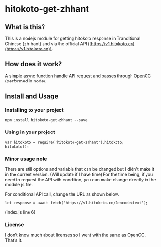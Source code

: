 # hitokoto-get-zhhant

## What is this?
This is a nodejs module for getting hitokoto response in Tranditional Chinese (zh-hant) and via the official API ([https://v1.hitokoto.cn](https://v1.hitokoto.cn)).

## How does it work?
A simple async function handle API request and passes through [OpenCC](https://github.com/BYVoid/OpenCC) (performed in node).

## Install and Usage

### Installing to your project
```
npm install hitokoto-get-zhhant --save
```

### Using in your project
```
var hitokoto = require('hitokoto-get-zhhant').hitokoto;
hitokoto();
```

### Minor usage note
There are still options and variable that can be changed but I didn't make it in the current version. (Will update if I have time) For the time being, if you need to request the API with condition, you can make change directly in the module js file.

For conditional API call, change the URL as shown below.
```
let response = await fetch('https://v1.hitokoto.cn/?encode=text');
```
(index.js line 6)

### License
I don't know much about licenses so I went with the same as OpenCC. That's it. 